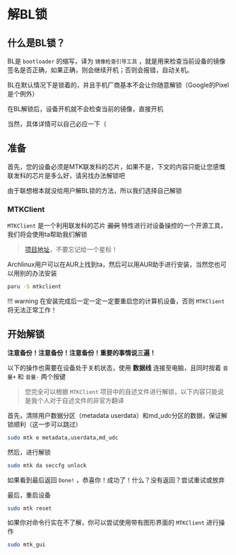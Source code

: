 # 解BL锁

## 什么是BL锁？

BL是 `bootloader` 的缩写，译为 `镜像检查引导工具` ，就是用来检查当前设备的镜像签名是否正确，如果正确，则会继续开机；否则会报错，自动关机。

BL在默认情况下是锁着的，并且手机厂商基本不会让你随意解锁（Google的Pixel是个例外）

在BL解锁后，设备开机就不会检查当前的镜像，直接开机

当然，具体详情可以自己必应一下（

## 准备

首先，您的设备必须是MTK联发科的芯片，如果不是，下文的内容只能让您感慨联发科的芯片是多么好，请另找办法解锁吧

由于联想根本就没给用户解BL锁的方法，所以我们选择自己解锁

### MTKClient

`MTKClient` 是一个利用联发科的芯片 ~~漏洞~~ 特性进行对设备操控的一个开源工具，我们将会使用ta帮助我们解锁

> [项目地址](https://github.com/bkerler/mtkclient)，不要忘记给一个星标！

Archlinux用户可以在AUR上找到ta，然后可以用AUR助手进行安装，当然您也可以用别的办法安装

```zsh
paru -S mtkclient
```

!!! warning
    在安装完成后一定一定一定要重启您的计算机设备，否则 `MTKClient` 将无法正常工作！

## 开始解锁

**注意备份！注意备份！注意备份！重要的事情说三遍！**

以下的操作也需要在设备处于关机状态，使用 **数据线** 连接至电脑，且同时按着 `音量+` 和 `音量-` 两个按键

> 您完全可以根据 `MTKClient` 项目中的自述文件进行解锁，以下内容只能说是我个人对于自述文件的非官方翻译

首先，清除用户数据分区（metadata userdata）和md_udc分区的数据，保证解锁顺利（这一步可以跳过）

```zsh
sudo mtk e metadata,userdata,md_udc
```

然后，进行解锁

```zsh
sudo mtk da seccfg unlock
```

如果看到最后返回 `Done!` ，恭喜你！成功了！什么？没有返回？尝试重试或放弃

最后，重启设备

```zsh
sudo mtk reset
```

如果你对命令行实在不了解，你可以尝试使用带有图形界面的 `MTKClient` 进行操作

```zsh
sudo mtk_gui
```
